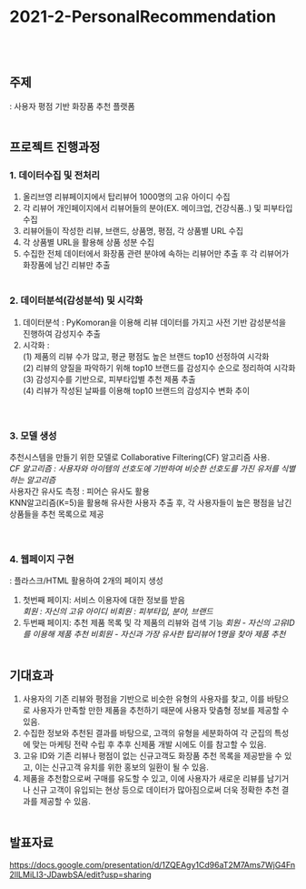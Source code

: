 ﻿# 2021-2-PersonalRecommendation
<br> </br>
## 주제
: 사용자 평점 기반 화장품 추천 플랫폼
<br> </br>
## 프로젝트 진행과정 
### 1. 데이터수집 및 전처리 
1) 올리브영 리뷰페이지에서 탑리뷰어 1000명의 고유 아이디 수집
2) 각 리뷰어 개인페이지에서 리뷰어들의 분야(EX. 메이크업, 건강식품..) 및 피부타입 수집
3) 리뷰어들이 작성한 리뷰, 브랜드, 상품명, 평점, 각 상품별 URL 수집 
4) 각 상품별 URL을 활용해 상품 성분 수집 
5) 수집한 전체 데이터에서 화장품 관련 분야에 속하는 리뷰어만 추출 후 각 리뷰어가 화장품에 남긴 리뷰만 추출 
<br> </br>
### 2. 데이터분석(감성분석) 및 시각화
1) 데이터분석 : PyKomoran을 이용해 리뷰 데이터를 가지고 사전 기반 감성분석을 진행하여 감성지수 추출
2) 시각화 :  
(1) 제품의 리뷰 수가 많고, 평균 평점도 높은 브랜드 top10 선정하여 시각화  
(2) 리뷰의 양질을 파악하기 위해 top10 브랜드를 감성지수 순으로 정리하여 시각화  
(3) 감성지수를 기반으로, 피부타입별 추천 제품 추출   
(4) 리뷰가 작성된 날짜를 이용해  top10 브랜드의 감성지수 변화 추이   
<br> </br>
### 3. 모델 생성
추천시스템을 만들기 위한 모델로 Collaborative Filtering(CF) 알고리즘 사용.  
*CF 알고리즘 : 사용자와 아이템의 선호도에 기반하여 비슷한 선호도를 가진 유저를 식별하는 알고리즘*  
사용자간 유사도 측정 : 피어슨 유사도 활용  
KNN알고리즘(K=5)을 활용해 유사한 사용자 추출 후, 각 사용자들이 높은 평점을 남긴 상품들을 추천 목록으로 제공  
<br> </br>
### 4. 웹페이지 구현
: 플라스크/HTML 활용하여 2개의 페이지 생성  
1) 첫번째 페이지: 서비스 이용자에 대한 정보를 받음   
*회원 : 자신의 고유 아이디
비회원 : 피부타입, 분야, 브랜드*    
2) 두번째 페이지: 추천 제품 목록 및 각 제품의 리뷰와 검색 기능 
*회원 - 자신의 고유ID를 이용해 제품 추천
비회원 - 자신과 가장 유사한 탑리뷰어 1명을 찾아 제품 추천*
<br> </br>
## 기대효과
1) 사용자의 기존 리뷰와 평점을 기반으로 비슷한 유형의 사용자를 찾고, 이를 바탕으로 사용자가 만족할 만한 제품을 추천하기 때문에 사용자 맞춤형 정보를 제공할 수 있음.
2) 수집한 정보와 추천된 결과를 바탕으로, 고객의 유형을 세분화하여 각 군집의 특성에 맞는 마케팅 전략 수립 후 추후 신제품 개발 시에도 이를 참고할 수 있음.
3) 고유 ID와 기존 리뷰나 평점이 없는 신규고객도 화장품 추천 목록을 제공받을 수 있고, 이는 신규고객 유치를 위한 홍보의 일환이 될 수 있음.
4) 제품을 추천함으로써 구매를 유도할 수 있고, 이에 사용자가 새로운 리뷰를 남기거나 신규 고객이 유입되는 현상 등으로 데이터가 많아짐으로써 더욱 정확한 추천 결과를 제공할 수 있음. 
<br> </br>
## 발표자료
https://docs.google.com/presentation/d/1ZQEAgy1Cd96aT2M7Ams7WjG4Fn2llLMiLI3-JDawbSA/edit?usp=sharing
